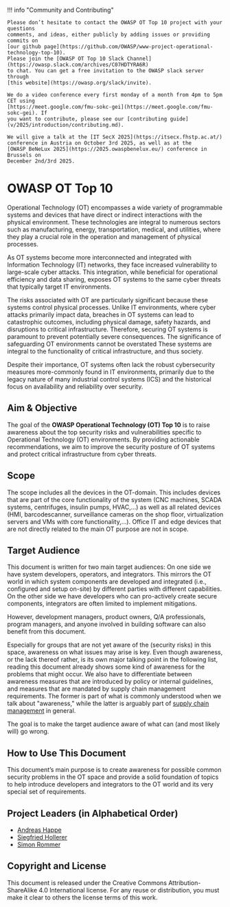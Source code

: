 !!! info "Community and Contributing"

    Please don’t hesitate to contact the OWASP OT Top 10 project with your questions
    comments, and ideas, either publicly by adding issues or providing commits on
    [our github page](https://github.com/OWASP/www-project-operational-technology-top-10).
    Please join the [OWASP OT Top 10 Slack Channel](https://owasp.slack.com/archives/C07HDTYRA6R)
    to chat. You can get a free invitation to the OWASP slack server through
    [this website](https://owasp.org/slack/invite).
    
    We do a video conference every first monday of a month from 4pm to 5pm CET using
    [https://meet.google.com/fmu-sokc-gei](https://meet.google.com/fmu-sokc-gei). If
    you want to contribute, please see our [contributing guide](v/2025/introduction/contributing.md).

    We will give a talk at the [IT SecX 2025](https://itsecx.fhstp.ac.at/)
    conference in Austria on October 3rd 2025, as well as at the
    [OWASP BeNeLux 2025](https://2025.owaspbenelux.eu/) conference in Brussels on
    December 2nd/3rd 2025.

# OWASP OT Top 10

Operational Technology (OT) encompasses a wide variety of programmable systems and
devices that have direct or indirect interactions with the physical environment.
These technologies are integral to numerous sectors such as manufacturing, energy,
transportation, medical, and utilities, where they play a crucial role in the
operation and management of physical processes.

As OT systems become more interconnected and integrated with Information Technology
(IT) networks, they face increased vulnerability to large-scale cyber attacks. This
integration, while beneficial for operational efficiency and data sharing, exposes OT
systems to the same cyber threats that typically target IT environments.

The risks associated with OT are particularly significant because these systems
control physical processes. Unlike IT environments, where cyber attacks primarily
impact data, breaches in OT systems can lead to catastrophic outcomes, including
physical damage, safety hazards, and disruptions to critical infrastructure.
Therefore, securing OT systems is paramount to prevent potentially severe
consequences. The significance of safeguarding OT environments cannot be overstated
These systems are integral to the functionality of critical infrastructure, and thus society.

Despite their importance, OT systems often lack the robust cybersecurity measures more-commonly found in IT environments, primarily due to the legacy nature of many industrial control systems (ICS) and the historical focus on availability and reliability over security.

## Aim & Objective

The goal of the **OWASP Operational Technology (OT) Top 10** is to raise awareness about the top security risks and vulnerabilities specific to Operational Technology (OT) environments. By providing actionable recommendations, we aim to improve the security posture of OT systems and protect critical infrastructure from cyber threats.

## Scope

The scope includes all the devices in the OT-domain. This includes devices that are part of the core functionality of the system (CNC machines, SCADA systems, centrifuges, insulin pumps, HVAC,...) as well as all related devices (HMI, barcodescanner, surveillance  cameras on the shop floor, virtualization servers and VMs with core functionality,...). Office IT and edge devices that are not directly related to the main OT purpose are not in scope.

## Target Audience

This document is written for two main target audiences: On one side we have system developers, operators, and integrators. This mirrors the OT world in which system components are developed and integrated (i.e., configured and setup on-site) by different parties with different capabilities. On the other side we have developers who can pro-actively create secure components, integrators are often limited to implement mitigations.

However, development managers, product owners, Q/A professionals, program managers, and anyone involved in building software can also benefit from this document.

Especially for groups that are not yet aware of the (security risks) in this space, awareness on what issues may arise is key.
Even though awareness, or the lack thereof rather, is its own major talking point in the following list, reading this document already shows some kind of awareness for the problems that might occur. We also have to differentiate between awareness measures that are introduced by policy or internal guidelines, and measures that are mandated by supply chain management requirements. The former is part of what is commonly understood when we talk about "awareness," while the latter is arguably part of [supply chain management](the-top-10/inadequate_supply_chain_management.md) in general.

The goal is to make the target audience aware of what can (and most likely will) go wrong.

## How to Use This Document

This document’s main purpose is to create awareness for possible common security problems in the OT space and provide a solid foundation of topics to help introduce developers and integrators to the OT world and its very special set of requirements.

## Project Leaders (in Alphabetical Order)

- [Andreas Happe](mailto:andreas.happe@owasp.org)
- [Siegfried Hollerer](mailto:siegfried.hollerer@owasp.org)
- [Simon Rommer](mailto:simon.rommer@owasp.org)

## Copyright and License

This document is released under the Creative Commons Attribution-ShareAlike 4.0 International license. For any reuse or distribution, you must make it clear to others the license terms of this work.
